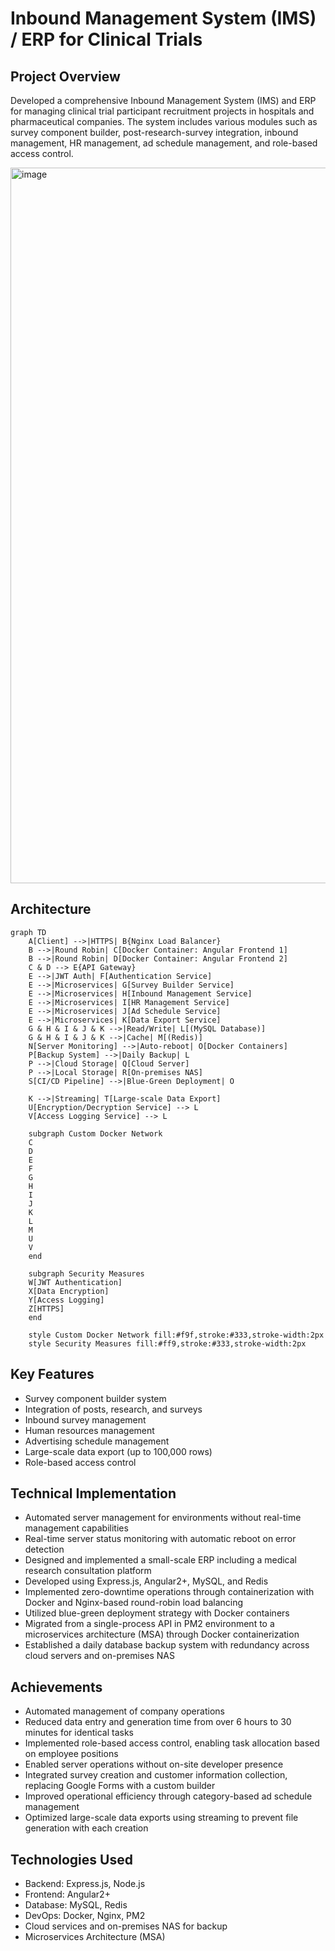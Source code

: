 # Inbound Management System (IMS) / ERP for Clinical Trials

## Project Overview
Developed a comprehensive Inbound Management System (IMS) and ERP for managing clinical trial participant recruitment projects in hospitals and pharmaceutical companies. The system includes various modules such as survey component builder, post-research-survey integration, inbound management, HR management, ad schedule management, and role-based access control.

<img width="1145" alt="image" src="https://github.com/user-attachments/assets/f7435a55-5c07-481e-8293-4c96c517efdf">

## Architecture
```mermaid
graph TD
    A[Client] -->|HTTPS| B{Nginx Load Balancer}
    B -->|Round Robin| C[Docker Container: Angular Frontend 1]
    B -->|Round Robin| D[Docker Container: Angular Frontend 2]
    C & D --> E{API Gateway}
    E -->|JWT Auth| F[Authentication Service]
    E -->|Microservices| G[Survey Builder Service]
    E -->|Microservices| H[Inbound Management Service]
    E -->|Microservices| I[HR Management Service]
    E -->|Microservices| J[Ad Schedule Service]
    E -->|Microservices| K[Data Export Service]
    G & H & I & J & K -->|Read/Write| L[(MySQL Database)]
    G & H & I & J & K -->|Cache| M[(Redis)]
    N[Server Monitoring] -->|Auto-reboot| O[Docker Containers]
    P[Backup System] -->|Daily Backup| L
    P -->|Cloud Storage| Q[Cloud Server]
    P -->|Local Storage| R[On-premises NAS]
    S[CI/CD Pipeline] -->|Blue-Green Deployment| O

    K -->|Streaming| T[Large-scale Data Export]
    U[Encryption/Decryption Service] --> L
    V[Access Logging Service] --> L

    subgraph Custom Docker Network
    C
    D
    E
    F
    G
    H
    I
    J
    K
    L
    M
    U
    V
    end

    subgraph Security Measures
    W[JWT Authentication]
    X[Data Encryption]
    Y[Access Logging]
    Z[HTTPS]
    end

    style Custom Docker Network fill:#f9f,stroke:#333,stroke-width:2px
    style Security Measures fill:#ff9,stroke:#333,stroke-width:2px
```

## Key Features
- Survey component builder system
- Integration of posts, research, and surveys
- Inbound survey management
- Human resources management
- Advertising schedule management
- Large-scale data export (up to 100,000 rows)
- Role-based access control

## Technical Implementation
- Automated server management for environments without real-time management capabilities
- Real-time server status monitoring with automatic reboot on error detection
- Designed and implemented a small-scale ERP including a medical research consultation platform
- Developed using Express.js, Angular2+, MySQL, and Redis
- Implemented zero-downtime operations through containerization with Docker and Nginx-based round-robin load balancing
- Utilized blue-green deployment strategy with Docker containers
- Migrated from a single-process API in PM2 environment to a microservices architecture (MSA) through Docker containerization
- Established a daily database backup system with redundancy across cloud servers and on-premises NAS

## Achievements
- Automated management of company operations
- Reduced data entry and generation time from over 6 hours to 30 minutes for identical tasks
- Implemented role-based access control, enabling task allocation based on employee positions
- Enabled server operations without on-site developer presence
- Integrated survey creation and customer information collection, replacing Google Forms with a custom builder
- Improved operational efficiency through category-based ad schedule management
- Optimized large-scale data exports using streaming to prevent file generation with each creation

## Technologies Used
- Backend: Express.js, Node.js
- Frontend: Angular2+
- Database: MySQL, Redis
- DevOps: Docker, Nginx, PM2
- Cloud services and on-premises NAS for backup
- Microservices Architecture (MSA)
